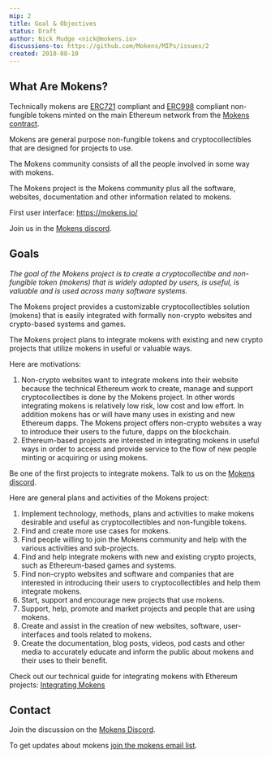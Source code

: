 ```yaml
---
mip: 2
title: Goal & Objectives
status: Draft
author: Nick Mudge <nick@mokens.io>
discussions-to: https://github.com/Mokens/MIPs/issues/2
created: 2018-08-10
---
```


## What Are Mokens?

Technically mokens are [ERC721](https://github.com/ethereum/EIPs/blob/master/EIPS/eip-721.md) compliant and [ERC998](https://github.com/ethereum/EIPs/blob/master/EIPS/eip-998.md) compliant non-fungible tokens minted on the main Ethereum network from the [Mokens contract](https://mokens.io/about/mokens-contract).

Mokens are general purpose non-fungible tokens and cryptocollectibles that are designed for projects to use.

The Mokens community consists of all the people involved in some way with mokens.

The Mokens project is the Mokens community plus all the software, websites, documentation and other information related to mokens.

First user interface: https://mokens.io/

Join us in the [Mokens discord](https://discord.gg/ZyaqFhE).

## Goals

_The goal of the Mokens project is to create a cryptocollectibe and non-fungible token (mokens) that is widely adopted by users, is useful, is valuable and is used across many software systems._

The Mokens project provides a customizable cryptocollectibles solution (mokens) that is easily integrated with formally non-crypto websites and crypto-based systems and games.

The Mokens project plans to integrate mokens with existing and new crypto projects that utilize mokens in useful or valuable ways.

Here are motivations:
1. Non-crypto websites want to integrate mokens into their website because the technical Ethereum work to create, manage and support cryptocollectibes is done by the Mokens project. In other words integrating mokens is relatively low risk, low cost and low effort. In addition mokens has or will have many uses in existing and new Ethereum dapps. The Mokens project offers non-crypto websites a way to introduce their users to the future, dapps on the blockchain.
2. Ethereum-based projects are interested in integrating mokens in useful ways in order to access and provide service to the flow of new people minting or acquiring or using mokens.

Be one of the first projects to integrate mokens. Talk to us on the [Mokens discord](https://discord.gg/ZyaqFhE).

Here are general plans and activities of the Mokens project:
1. Implement technology, methods, plans and activities to make mokens desirable and useful as cryptocollectibles and non-fungible tokens.
2. Find and create more use cases for mokens.
3. Find people willing to join the Mokens community and help with the various activities and sub-projects.
4. Find and help integrate mokens with new and existing crypto projects, such as Ethereum-based games and systems.
5. Find non-crypto websites and software and companies that are interested in introducing their users to cryptocollectibles and help them integrate mokens.
5. Start, support and encourage new projects that use mokens.
5. Support, help, promote and market projects and people that are using mokens.
6. Create and assist in the creation of new websites, software, user-interfaces and tools related to mokens.
7. Create the documentation, blog posts, videos, pod casts and other media to accurately educate and inform the public about mokens and their uses to their benefit.

Check out our technical guide for integrating mokens with Ethereum projects: [Integrating Mokens](https://github.com/Mokens/MIPs/blob/master/MIPS/mip-4-Integrating-Mokens.md)

## Contact

Join the discussion on the [Mokens Discord](https://discord.gg/ZyaqFhE).

To get updates about mokens [join the mokens email list](https://mokens.gr8.com/).
